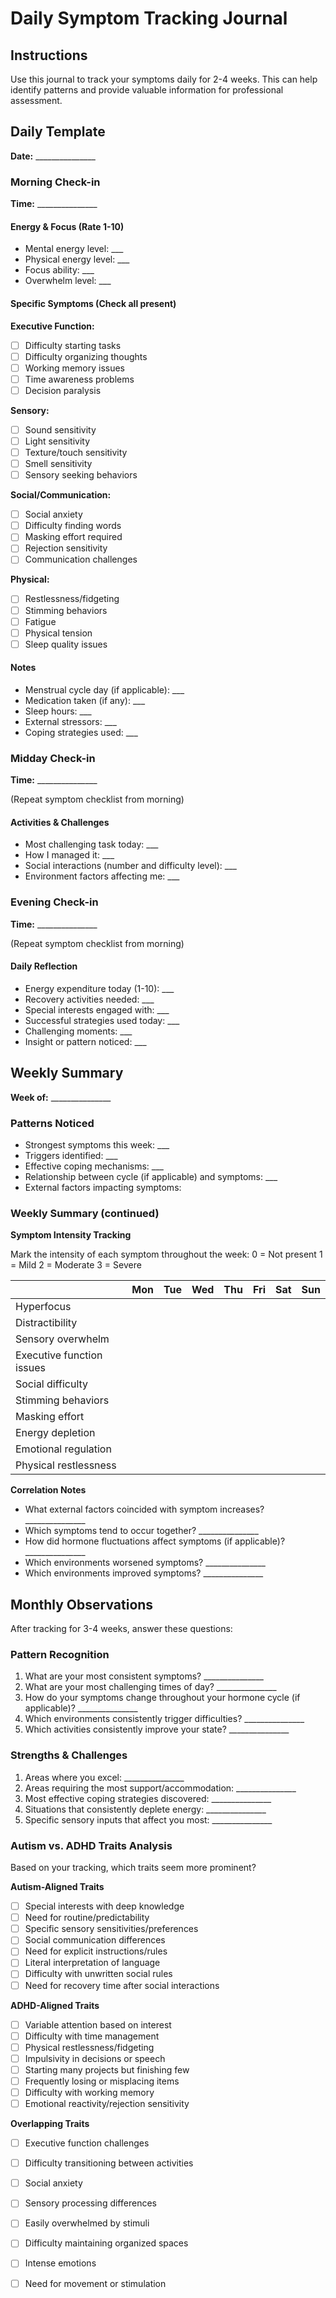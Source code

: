 # Daily Symptom Tracking Journal

## Instructions

Use this journal to track your symptoms daily for 2-4 weeks. This can help identify patterns and provide valuable information for professional assessment.

## Daily Template

**Date:** \_\_\_\_\_\_\_\_\_\_\_\_\_\_\_

### Morning Check-in

**Time:** \_\_\_\_\_\_\_\_\_\_\_\_\_\_\_

#### Energy & Focus (Rate 1-10)

- Mental energy level: \_\_\_  
- Physical energy level: \_\_\_  
- Focus ability: \_\_\_  
- Overwhelm level: \_\_\_

#### Specific Symptoms (Check all present)

**Executive Function:**

- [ ] Difficulty starting tasks  
- [ ] Difficulty organizing thoughts  
- [ ] Working memory issues  
- [ ] Time awareness problems  
- [ ] Decision paralysis

**Sensory:**

- [ ] Sound sensitivity  
- [ ] Light sensitivity  
- [ ] Texture/touch sensitivity  
- [ ] Smell sensitivity  
- [ ] Sensory seeking behaviors

**Social/Communication:**

- [ ] Social anxiety  
- [ ] Difficulty finding words  
- [ ] Masking effort required  
- [ ] Rejection sensitivity  
- [ ] Communication challenges

**Physical:**

- [ ] Restlessness/fidgeting  
- [ ] Stimming behaviors  
- [ ] Fatigue  
- [ ] Physical tension  
- [ ] Sleep quality issues

#### Notes

- Menstrual cycle day (if applicable): \_\_\_  
- Medication taken (if any): \_\_\_  
- Sleep hours: \_\_\_  
- External stressors: \_\_\_  
- Coping strategies used: \_\_\_

### Midday Check-in

**Time:** \_\_\_\_\_\_\_\_\_\_\_\_\_\_\_

(Repeat symptom checklist from morning)

#### Activities & Challenges

- Most challenging task today: \_\_\_  
- How I managed it: \_\_\_  
- Social interactions (number and difficulty level): \_\_\_  
- Environment factors affecting me: \_\_\_

### Evening Check-in

**Time:** \_\_\_\_\_\_\_\_\_\_\_\_\_\_\_

(Repeat symptom checklist from morning)

#### Daily Reflection

- Energy expenditure today (1-10): \_\_\_  
- Recovery activities needed: \_\_\_  
- Special interests engaged with: \_\_\_  
- Successful strategies used today: \_\_\_  
- Challenging moments: \_\_\_  
- Insight or pattern noticed: \_\_\_

## Weekly Summary

**Week of:** \_\_\_\_\_\_\_\_\_\_\_\_\_\_\_

### Patterns Noticed

- Strongest symptoms this week: \_\_\_  
- Triggers identified: \_\_\_  
- Effective coping mechanisms: \_\_\_  
- Relationship between cycle (if applicable) and symptoms: \_\_\_  
- External factors impacting symptoms:

### Weekly Summary (continued)

**Symptom Intensity Tracking**

Mark the intensity of each symptom throughout the week: 0 \= Not present 1 \= Mild 2 \= Moderate 3 \= Severe

|  | Mon | Tue | Wed | Thu | Fri | Sat | Sun |
| :---- | :---- | :---- | :---- | :---- | :---- | :---- | :---- |
| Hyperfocus |  |  |  |  |  |  |  |
| Distractibility |  |  |  |  |  |  |  |
| Sensory overwhelm |  |  |  |  |  |  |  |
| Executive function issues |  |  |  |  |  |  |  |
| Social difficulty |  |  |  |  |  |  |  |
| Stimming behaviors |  |  |  |  |  |  |  |
| Masking effort |  |  |  |  |  |  |  |
| Energy depletion |  |  |  |  |  |  |  |
| Emotional regulation |  |  |  |  |  |  |  |
| Physical restlessness |  |  |  |  |  |  |  |

**Correlation Notes**

- What external factors coincided with symptom increases? \_\_\_\_\_\_\_\_\_\_\_\_\_\_\_  
- Which symptoms tend to occur together? \_\_\_\_\_\_\_\_\_\_\_\_\_\_\_  
- How did hormone fluctuations affect symptoms (if applicable)? \_\_\_\_\_\_\_\_\_\_\_\_\_\_\_  
- Which environments worsened symptoms? \_\_\_\_\_\_\_\_\_\_\_\_\_\_\_  
- Which environments improved symptoms? \_\_\_\_\_\_\_\_\_\_\_\_\_\_\_

## Monthly Observations

After tracking for 3-4 weeks, answer these questions:

### Pattern Recognition

1. What are your most consistent symptoms? \_\_\_\_\_\_\_\_\_\_\_\_\_\_\_  
2. What are your most challenging times of day? \_\_\_\_\_\_\_\_\_\_\_\_\_\_\_  
3. How do your symptoms change throughout your hormone cycle (if applicable)? \_\_\_\_\_\_\_\_\_\_\_\_\_\_\_  
4. Which environments consistently trigger difficulties? \_\_\_\_\_\_\_\_\_\_\_\_\_\_\_  
5. Which activities consistently improve your state? \_\_\_\_\_\_\_\_\_\_\_\_\_\_\_

### Strengths & Challenges

1. Areas where you excel: \_\_\_\_\_\_\_\_\_\_\_\_\_\_\_  
2. Areas requiring the most support/accommodation: \_\_\_\_\_\_\_\_\_\_\_\_\_\_\_  
3. Most effective coping strategies discovered: \_\_\_\_\_\_\_\_\_\_\_\_\_\_\_  
4. Situations that consistently deplete energy: \_\_\_\_\_\_\_\_\_\_\_\_\_\_\_  
5. Specific sensory inputs that affect you most: \_\_\_\_\_\_\_\_\_\_\_\_\_\_\_

### Autism vs. ADHD Traits Analysis

Based on your tracking, which traits seem more prominent?

**Autism-Aligned Traits**

- [ ] Special interests with deep knowledge  
- [ ] Need for routine/predictability  
- [ ] Specific sensory sensitivities/preferences  
- [ ] Social communication differences  
- [ ] Need for explicit instructions/rules  
- [ ] Literal interpretation of language  
- [ ] Difficulty with unwritten social rules  
- [ ] Need for recovery time after social interactions

**ADHD-Aligned Traits**

- [ ] Variable attention based on interest  
- [ ] Difficulty with time management  
- [ ] Physical restlessness/fidgeting  
- [ ] Impulsivity in decisions or speech  
- [ ] Starting many projects but finishing few  
- [ ] Frequently losing or misplacing items  
- [ ] Difficulty with working memory  
- [ ] Emotional reactivity/rejection sensitivity

**Overlapping Traits**

- [ ] Executive function challenges  
- [ ] Difficulty transitioning between activities  
- [ ] Social anxiety  
- [ ] Sensory processing differences  
- [ ] Easily overwhelmed by stimuli  
- [ ] Difficulty maintaining organized spaces  
- [ ] Intense emotions  
- [ ] Need for movement or stimulation

